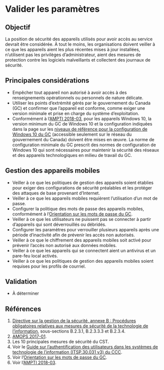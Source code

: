 # Valider les paramètres

## Objectif

La position de sécurité des appareils utilisés pour avoir accès au service devrait être considérée. À tout le moins, les organisations doivent veiller à ce que les appareils aient les plus récentes mises à jour installées, n’utilisent pas les privilèges d’administrateur, aient des mesures de protection contre les logiciels malveillants et collectent des journaux de sécurité.

## Principales considérations

* Empêcher tout appareil non autorisé à avoir accès à des renseignements opérationnels ou personnels de nature délicate.
* Utiliser les points d’extrémité gérés par le gouvernement du Canada (GC) et confirmer que l’appareil est conforme, comme exiger une version minimale et prise en charge du système d’exploitation.
* Conformément à l’[AMPTI 2018-03](https://www.canada.ca/fr/gouvernement/systeme/gouvernement-numerique/technologiques-modernes-nouveaux/avis-mise-oeuvre-politique/directive-migration-configuration-systeme-exploitation-bureau-windows10.html), pour les appareils Windows 10, la version minimum du GC de Windows 10 et la configuration indiquées dans la page sur les [niveaux de référence pour la configuration de Windows 10 du GC](https://gcconnex.gc.ca/groups/profile/12903340/wtd-common-desktop-operating-environment-environnement-dexploitation-commun-des-ordinateurs-de-bureau-des-atmt?language=fr#20998653) (accessible seulement sur le réseau du gouvernement du Canada) doivent être mises en œuvre. La norme de configuration minimale du GC prescrit des normes de configuration de Windows 10 qui sont nécessaires pour maintenir la sécurité des réseaux et des appareils technologiques en milieu de travail du GC.

## Gestion des appareils mobiles

* Veiller à ce que les politiques de gestion des appareils soient établies pour exiger des configurations de sécurité préalables et les protéger des attaques de base provenant d’Internet.
* Veiller à ce que les appareils mobiles requièrent l’utilisation d’un mot de passe.
* Configurer la politique des mots de passe des appareils mobiles, conformément à l’[Orientation sur les mots de passe du GC](https://www.canada.ca/fr/government/system/digital-government/password-guidance.html).
* Veiller à ce que les utilisateurs ne puissent pas se connecter à partir d’appareils qui sont déverrouillés ou débridés.
* Configurer les paramètres pour verrouiller plusieurs appareils après une période d’inactivité afin de prévenir les accès non autorisés.
* Veiller à ce que le chiffrement des appareils mobiles soit activé pour prévenir l’accès non autorisé aux données mobiles.
* Veiller à ce que les appareils qui se connectent aient un antivirus et un pare-feu local activés.
* Veiller à ce que les politiques de gestion des appareils mobiles soient requises pour les profils de courriel.

## Validation

* À déterminer

## Références

1. [Directive sur la gestion de la sécurité, annexe B : Procédures obligatoires relatives aux mesures de sécurité de la technologie de l’information](https://www.tbs-sct.canada.ca/pol/doc-fra.aspx?id=32611), sous-sections B.2.3.1, B.2.3.3.3 et B.2.3.4.
2. [AMOPS 2017-01](https://www.canada.ca/en/treasury-board-secretariat/services/access-information-privacy/security-identity-management/direction-secure-use-commercial-cloud-services-spin.html).
3. Les 10 principales mesures de sécurité du CST.
4. Voir le [Guide sur l’authentification des utilisateurs dans les systèmes de technologie de l’information (ITSP.30.031 v3) du CCC](https://cyber.gc.ca/fr/orientation/guide-sur-lauthentification-des-utilisateurs-dans-les-systemes-de-technologie-de).
5. Voir l’[Orientation sur les mots de passe du GC](https://www.canada.ca/fr/government/system/digital-government/password-guidance.html).
6. Voir l’[AMPTI 2018-03](https://www.canada.ca/fr/gouvernement/systeme/gouvernement-numerique/technologiques-modernes-nouveaux/avis-mise-oeuvre-politique/directive-migration-configuration-systeme-exploitation-bureau-windows10.html).
